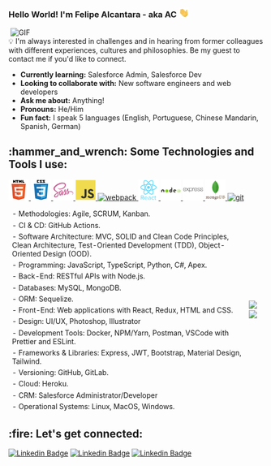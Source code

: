 ### Hello World! I'm Felipe Alcantara - aka AC <img width="20" alt="GIF" src="https://raw.githubusercontent.com/ABSphreak/ABSphreak/master/gifs/Hi.gif">

<img align="right" width="500" alt="GIF" src="https://mir-s3-cdn-cf.behance.net/project_modules/1400_opt_1/eef76b143584307.627d06916ce10.gif">

💡 I'm always interested in challenges and in hearing from former colleagues with different experiences, cultures and philosophies. Be my guest to contact me if you'd like to connect.

- **Currently learning:** Salesforce Admin, Salesforce Dev
- **Looking to collaborate with:** New software engineers and web developers
- **Ask me about:** Anything!
- **Pronouns:** He/Him
- **Fun fact:** I speak 5 languages (English, Portuguese, Chinese Mandarin, Spanish, German)

<h2 align="left">:hammer_and_wrench: Some Technologies and Tools I use:</h2>

<p align="left">
    <a href="https://www.w3.org/html/" target="_blank"> <img src="https://raw.githubusercontent.com/devicons/devicon/master/icons/html5/html5-original-wordmark.svg" alt="html5" width="40" height="40"/> </a>
    <a href="https://www.w3schools.com/css/" target="_blank"> <img src="https://raw.githubusercontent.com/devicons/devicon/master/icons/css3/css3-original-wordmark.svg" alt="css3" width="40" height="40"/> </a>
<a href="https://sass-lang.com" target="_blank"> <img src="https://raw.githubusercontent.com/devicons/devicon/master/icons/sass/sass-original.svg" alt="sass" width="40" height="40"/> </a>
    <a href="https://developer.mozilla.org/en-US/docs/Web/JavaScript" target="_blank"> <img src="https://raw.githubusercontent.com/devicons/devicon/master/icons/javascript/javascript-original.svg" alt="javascript" width="40" height="40"/> </a>
<a href="https://webpack.js.org/" target="_blank"> <img src="https://www.vectorlogo.zone/logos/js_webpack/js_webpack-icon.svg" alt="webpack" width="40" height="40"/> </a>
<a href="https://reactjs.org/" target="_blank"> <img src="https://raw.githubusercontent.com/devicons/devicon/master/icons/react/react-original-wordmark.svg" alt="react" width="40" height="40"/> </a>
      <a href="https://nodejs.org" target="_blank"> <img src="https://raw.githubusercontent.com/devicons/devicon/master/icons/nodejs/nodejs-original-wordmark.svg" alt="nodejs" width="40" height="40"/> </a>
    <a href="https://expressjs.com" target="_blank"> <img src="https://raw.githubusercontent.com/devicons/devicon/master/icons/express/express-original-wordmark.svg" alt="express" width="40" height="40"/> </a>
    <a href="https://www.mongodb.com/" target="_blank"> <img src="https://raw.githubusercontent.com/devicons/devicon/master/icons/mongodb/mongodb-original-wordmark.svg" alt="mongodb" width="40" height="40"/> </a>
<a href="https://git-scm.com/" target="_blank"> <img src="https://www.vectorlogo.zone/logos/git-scm/git-scm-icon.svg" alt="git" width="40" height="40"/> </a>
    </p>
    
<table class="tg">
<thead>
  <tr>
    <td class="tg-0pky">- Methodologies: Agile, SCRUM, Kanban.</td>
    <td class="tg-0pky" rowspan="15">
    <img height="150em" src="https://github-readme-stats.vercel.app/api/top-langs/?username=felipe-ac&theme=onedark&layout=compact" />
    <img height="150em" src="https://github-readme-stats.vercel.app/api?username=felipe-ac&count_private=true&theme=onedark" />  
    </td></td>
  </tr>
  <tr>
    <td class="tg-0pky">- CI & CD: GitHub Actions.</td>
  </tr>
  <tr>
    <td class="tg-0pky">- Software Architecture: MVC, SOLID and Clean Code Principles, Clean Architecture, Test-Oriented Development (TDD), Object-Oriented Design (OOD).</td>
  </tr>
  <tr>
    <td class="tg-0pky">- Programming: JavaScript, TypeScript, Python, C#, Apex.</td>
  </tr>
  <tr>
    <td class="tg-0lax">- Back-End: RESTful APIs with Node.js.</td>
  </tr>
  <tr>
    <td class="tg-0lax">- Databases: MySQL, MongoDB.</td>
  </tr>
  <tr>
    <td class="tg-0lax">- ORM: Sequelize.</td>
  </tr>
  <tr>
    <td class="tg-0lax">- Front-End: Web applications with React, Redux, HTML and CSS.</td>
  </tr>
  <tr>
    <td class="tg-0lax">- Design: UI/UX, Photoshop, Illustrator</td>
  </tr>
  <tr>
    <td class="tg-0lax">- Development Tools: Docker, NPM/Yarn, Postman, VSCode with Prettier and ESLint.</td>
  </tr>
  <tr>
    <td class="tg-0lax">- Frameworks & Libraries: Express, JWT, Bootstrap, Material Design, Tailwind.</td>
  </tr>
  <tr>
    <td class="tg-0lax">- Versioning: GitHub, GitLab.</td>
  </tr>
  <tr>
    <td class="tg-0lax">- Cloud: Heroku.</td>
  </tr>
  <tr>
    <td class="tg-0lax">- CRM: Salesforce Administrator/Developer</td>
  </tr>
  <tr>
    <td class="tg-0lax">- Operational Systems: Linux, MacOS, Windows.</td></td>
  </tr>
</thead>
</table>


<h2 align="left">:fire: Let's get connected:</h2>

[![Linkedin Badge](https://img.shields.io/badge/-alcantarafelipe-blue?style=flat-square&logo=Linkedin&logoColor=white&link=https://www.linkedin.com/in/alcantarafelipe/)](https://www.linkedin.com/in/alcantarafelipe) 
[![Linkedin Badge](https://img.shields.io/badge/-ac.felipealcantara@gmail.com-red?style=flat-square&logo=Gmail&logoColor=white&link=mailto:ac.felipealcantara@gmail.com)](mailto:ac.felipealcantara@gmail.com) 
[![Linkedin Badge](https://img.shields.io/badge/-felipe--ac.github.io-black?style=flat-square&logo=Github&logoColor=white&link=https://www.https://felipe-ac.github.io//)](https://felipe-ac.github.io/) 
